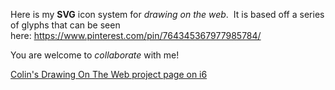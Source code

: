 Here is my **SVG** icon system for _drawing on the web_.  It is based off a series of glyphs that can be seen here: https://www.pinterest.com/pin/764345367977985784/

You are welcome to _collaborate_ with me!


[Colin's Drawing On The Web project page on i6](http://http://i6.cims.nyu.edu/~cjc633/380/)	